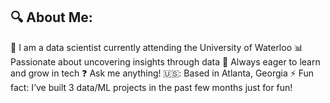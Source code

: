 ## 🔍 About Me:

🔭 I am a data scientist currently attending the University of Waterloo
📊 Passionate about uncovering insights through data
🌱 Always eager to learn and grow in tech
❓ Ask me anything!
🇺🇸: Based in Atlanta, Georgia
⚡ Fun fact:  I’ve built 3 data/ML projects in the past few months just for fun!


